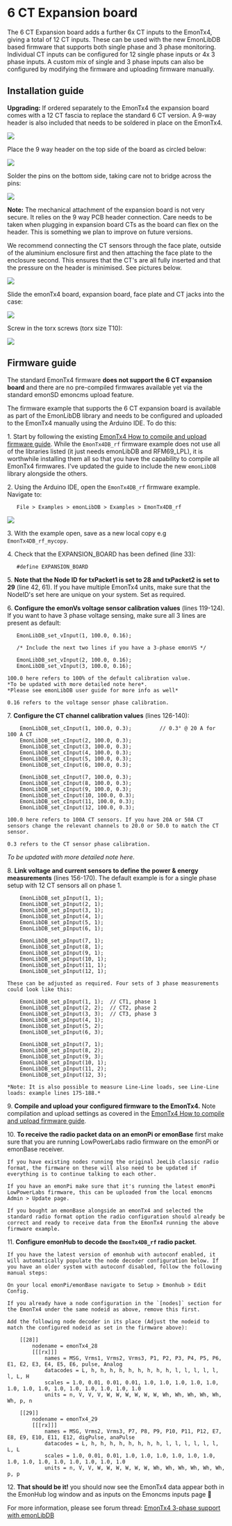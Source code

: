 # 6 CT Expansion board

The 6 CT Expansion board adds a further 6x CT inputs to the EmonTx4, giving a total of 12 CT inputs. These can be used with the new EmonLibDB based firmware that supports both single phase and 3 phase monitoring. Individual CT inputs can be configured for 12 single phase inputs or 4x 3 phase inputs. A custom mix of single and 3 phase inputs can also be configured by modifying the firmware and uploading firmware manually.

## Installation guide

**Upgrading:** If ordered separately to the EmonTx4 the expansion board comes with a 12 CT fascia to replace the standard 6 CT version. A 9-way header is also included that needs to be soldered in place on the EmonTx4.

![](img/6CT/6ct_ext1.jpg)

Place the 9 way header on the top side of the board as circled below:

![](img/6CT/6ct_ext2b.jpg)

Solder the pins on the bottom side, taking care not to bridge across the pins:

![](img/6CT/6ct_ext3.jpg)

**Note:** The mechanical attachment of the expansion board is not very secure. It relies on the 9 way PCB header connection. Care needs to be taken when plugging in expansion board CTs as the board can flex on the header. This is something we plan to improve on future versions.

We recommend connecting the CT sensors through the face plate, outside of the aluminium enclosure first and then attaching the face plate to the enclosure second. This ensures that the CT's are all fully inserted and that the pressure on the header is minimised. See pictures below.

![](img/6CT/6ct_ext4.jpg)

Slide the emonTx4 board, expansion board, face plate and CT jacks into the case:

![](img/6CT/6ct_ext5.jpg)

Screw in the torx screws (torx size T10):

![](img/6CT/6ct_ext6.jpg)

## Firmware guide

The standard EmonTx4 firmware **does not support the 6 CT expansion board** and there are no pre-compiled firmwares available yet via the standard emonSD emoncms upload feature.

The firmware example that supports the 6 CT expansion board is available as part of the EmonLibDB library and needs to be configured and uploaded to the EmonTx4 manually using the Arduino IDE. To do this:

1\. Start by following the existing [EmonTx4 How to compile and upload firmware guide](https://docs.openenergymonitor.org/emontx4/firmware.html#how-to-compile-and-upload-firmware). While the `EmonTx4DB_rf` firmware example does not use all of the libraries listed (it just needs emonLibDB and RFM69_LPL), it is worthwhile installing them all so that you have the capability to compile all EmonTx4 firmwares. I've updated the guide to include the new `emonLibDB` library alongside the others.

2\. Using the Arduino IDE, open the `EmonTx4DB_rf` firmware example. Navigate to:

       File > Examples > emonLibDB > Examples > EmonTx4DB_rf
       
![](EmonTx4DB_rf.png)

3\. With the example open, save as a new local copy e.g `EmonTx4DB_rf_mycopy`.

4\. Check that the EXPANSION_BOARD has been defined (line 33):

       #define EXPANSION_BOARD

5\. **Note that the Node ID for txPacket1 is set to 28 and txPacket2 is set to 29** (line 42, 61). If you have multiple EmonTx4 units, make sure that the NodeID's set here are unique on your system. Set as required.

6\. **Configure the emonVs voltage sensor calibration values** (lines 119-124). If you want to have 3 phase voltage sensing, make sure all 3 lines are present as default:

       EmonLibDB_set_vInput(1, 100.0, 0.16);  
        
       /* Include the next two lines if you have a 3-phase emonVS */
       
       EmonLibDB_set_vInput(2, 100.0, 0.16); 
       EmonLibDB_set_vInput(3, 100.0, 0.16); 
  
    100.0 here refers to 100% of the default calibration value. 
    *To be updated with more detailed note here*.
    *Please see emonLibDB user guide for more info as well*

    0.16 refers to the voltage sensor phase calibration. 

7\. **Configure the CT channel calibration values** (lines 126-140):

        EmonLibDB_set_cInput(1, 100.0, 0.3);         // 0.3° @ 20 A for 100 A CT
        EmonLibDB_set_cInput(2, 100.0, 0.3);
        EmonLibDB_set_cInput(3, 100.0, 0.3);
        EmonLibDB_set_cInput(4, 100.0, 0.3);
        EmonLibDB_set_cInput(5, 100.0, 0.3);
        EmonLibDB_set_cInput(6, 100.0, 0.3);

        EmonLibDB_set_cInput(7, 100.0, 0.3);
        EmonLibDB_set_cInput(8, 100.0, 0.3);
        EmonLibDB_set_cInput(9, 100.0, 0.3);
        EmonLibDB_set_cInput(10, 100.0, 0.3);
        EmonLibDB_set_cInput(11, 100.0, 0.3);
        EmonLibDB_set_cInput(12, 100.0, 0.3);

    100.0 here refers to 100A CT sensors. If you have 20A or 50A CT sensors change the relevant channels to 20.0 or 50.0 to match the CT sensor.

    0.3 refers to the CT sensor phase calibration.
   *To be updated with more detailed note here*.

8\. **Link voltage and current sensors to define the power & energy measurements** (lines 156-170). The default example is for a single phase setup with 12 CT sensors all on phase 1. 

        EmonLibDB_set_pInput(1, 1);
        EmonLibDB_set_pInput(2, 1);
        EmonLibDB_set_pInput(3, 1);
        EmonLibDB_set_pInput(4, 1);  
        EmonLibDB_set_pInput(5, 1);
        EmonLibDB_set_pInput(6, 1);
        
        EmonLibDB_set_pInput(7, 1);
        EmonLibDB_set_pInput(8, 1);
        EmonLibDB_set_pInput(9, 1);
        EmonLibDB_set_pInput(10, 1);  
        EmonLibDB_set_pInput(11, 1);
        EmonLibDB_set_pInput(12, 1);

    These can be adjusted as required. Four sets of 3 phase measurements could look like this:

        EmonLibDB_set_pInput(1, 1);  // CT1, phase 1
        EmonLibDB_set_pInput(2, 2);  // CT2, phase 2
        EmonLibDB_set_pInput(3, 3);  // CT3, phase 3
        EmonLibDB_set_pInput(4, 1);  
        EmonLibDB_set_pInput(5, 2);
        EmonLibDB_set_pInput(6, 3);
        
        EmonLibDB_set_pInput(7, 1);
        EmonLibDB_set_pInput(8, 2);
        EmonLibDB_set_pInput(9, 3);
        EmonLibDB_set_pInput(10, 1);  
        EmonLibDB_set_pInput(11, 2);
        EmonLibDB_set_pInput(12, 3);

    *Note: It is also possible to measure Line-Line loads, see Line-Line loads: example lines 175-188.*

9\. **Compile and upload your configured firmware to the EmonTx4.** Note compilation and upload settings as covered in the  [EmonTx4 How to compile and upload firmware guide](https://docs.openenergymonitor.org/emontx4/firmware.html#how-to-compile-and-upload-firmware). 

10\. **To receive the radio packet data on an emonPi or emonBase** first make sure that you are running LowPowerLabs radio firmware on the emonPi or emonBase receiver. 

    If you have existing nodes running the original JeeLib classic radio format, the firmware on these will also need to be updated if everything is to continue talking to each other. 

    If you have an emonPi make sure that it's running the latest emonPi LowPowerLabs firmware, this can be uploaded from the local emoncms Admin > Update page.

    If you bought an emonBase alongside an emonTx4 and selected the standard radio format option the radio configuration should already be correct and ready to receive data from the EmonTx4 running the above firmware example.

11\. **Configure emonHub to decode the `EmonTx4DB_rf` radio packet**. 

    If you have the latest version of emonhub with autoconf enabled, it will automatically populate the node decoder configuration below. If you have an older system with autoconf disabled, follow the following manual steps:

    On your local emonPi/emonBase navigate to Setup > Emonhub > Edit Config.

    If you already have a node configuration in the `[nodes]` section for the EmonTx4 under the same nodeid as above, remove this first. 

    Add the following node decoder in its place (Adjust the nodeid to match the configured nodeid as set in the firmware above):

        [[28]]
            nodename = emonTx4_28
            [[[rx]]]
                names = MSG, Vrms1, Vrms2, Vrms3, P1, P2, P3, P4, P5, P6, E1, E2, E3, E4, E5, E6, pulse, Analog
                datacodes = L, h, h, h, h, h, h, h, h, h, l, l, l, l, l, l, L, H
                scales = 1.0, 0.01, 0.01, 0.01, 1.0, 1.0, 1.0, 1.0, 1.0, 1.0, 1.0, 1.0, 1.0, 1.0, 1.0, 1.0, 1.0, 1.0
                units = n, V, V, V, W, W, W, W, W, W, Wh, Wh, Wh, Wh, Wh, Wh, p, n

        [[29]]
            nodename = emonTx4_29
            [[[rx]]]
                names = MSG, Vrms2, Vrms3, P7, P8, P9, P10, P11, P12, E7, E8, E9, E10, E11, E12, digPulse, anaPulse
                datacodes = L, h, h, h, h, h, h, h, h, l, l, l, l, l, l, L, L
                scales = 1.0, 0.01, 0.01, 1.0, 1.0, 1.0, 1.0, 1.0, 1.0, 1.0, 1.0, 1.0, 1.0, 1.0, 1.0, 1.0, 1.0
                units = n, V, V, W, W, W, W, W, W, Wh, Wh, Wh, Wh, Wh, Wh, p, p

12\. **That should be it!** you should now see the EmonTx4 data appear both in the EmonHub log window and as inputs on the Emoncms inputs page :tada:

For more information, please see forum thread: [EmonTx4 3-phase support with emonLibDB](https://community.openenergymonitor.org/t/emontx4-3-phase-support-with-emonlibdb/23541)
